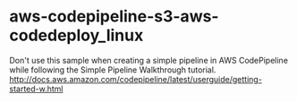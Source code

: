# aws-codepipeline-s3-aws-codedeploy_linux
Don't use this sample when creating a simple pipeline in AWS CodePipeline while following the Simple Pipeline Walkthrough tutorial. http://docs.aws.amazon.com/codepipeline/latest/userguide/getting-started-w.html
